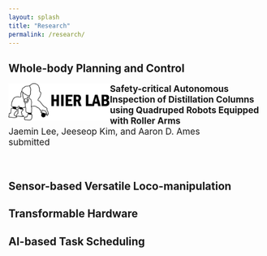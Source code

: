 ```yaml
---
layout: splash
title: "Research"
permalink: /research/
---
```


## Whole-body Planning and Control

<img src="/assets/images/logo.jpg" align="left" width="200px" margin-right="30px"/>
<p style="font-size:13pt;">
  <b>Safety-critical Autonomous Inspection of Distillation Columns using Quadruped Robots Equipped with Roller Arms</b> <br>
  Jaemin Lee, Jeeseop Kim, and Aaron D. Ames <br>
  submitted 
</p>

<br clear="left"/>

## Sensor-based Versatile Loco-manipulation



## Transformable Hardware



## AI-based Task Scheduling


